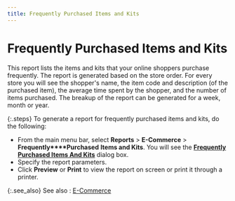 ```yaml
---
title: Frequently Purchased Items and Kits
---
```


# Frequently Purchased Items and Kits


This report lists the items and kits that your online shoppers purchase  frequently. The report is generated based on the store order. For every  store you will see the shopper's name, the item code and description (of  the purchased item), the average time spent by the shopper, and the number  of items purchased. The breakup of the report can be generated for a week,  month or year.


{:.steps}
To generate a report for frequently purchased  items and kits, do the following:

- From the main  menu bar, select **Reports** >  **E-Commerce** > **Frequently****Purchased** **Items 
 and Kits**. You will see the [**Frequently Purchased Items And Kits**]({{site.rpt_baseurl}}/misc/report_parameters_frequently_purchased_items_and_kits.html)  dialog box.
- Specify the  report parameters.
- Click **Preview** or **Print**  to view the report on screen or print it through a printer.



{:.see_also}
See also
: [E-Commerce]({{site.rpt_baseurl}}/everest-reports/e-commerce/report_e_commerce.html)
